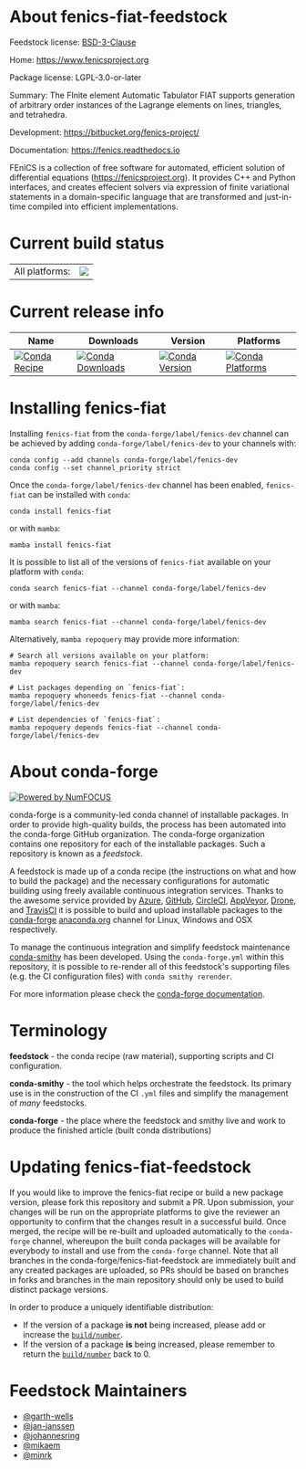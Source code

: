 About fenics-fiat-feedstock
===========================

Feedstock license: [BSD-3-Clause](https://github.com/conda-forge/fenics-fiat-feedstock/blob/main/LICENSE.txt)

Home: https://www.fenicsproject.org

Package license: LGPL-3.0-or-later

Summary: The FInite element Automatic Tabulator FIAT supports generation of arbitrary order instances of the Lagrange elements on lines, triangles, and tetrahedra.

Development: https://bitbucket.org/fenics-project/

Documentation: https://fenics.readthedocs.io

FEniCS is a collection of free software for automated, efficient solution of differential equations
(https://fenicsproject.org). It provides C++ and Python interfaces, and creates effecient solvers via
expression of finite variational statements in a domain-specific language that are transformed and
just-in-time compiled into efficient implementations.


Current build status
====================


<table><tr><td>All platforms:</td>
    <td>
      <a href="https://dev.azure.com/conda-forge/feedstock-builds/_build/latest?definitionId=20816&branchName=main">
        <img src="https://dev.azure.com/conda-forge/feedstock-builds/_apis/build/status/fenics-fiat-feedstock?branchName=main">
      </a>
    </td>
  </tr>
</table>

Current release info
====================

| Name | Downloads | Version | Platforms |
| --- | --- | --- | --- |
| [![Conda Recipe](https://img.shields.io/badge/recipe-fenics--fiat-green.svg)](https://anaconda.org/conda-forge/fenics-fiat) | [![Conda Downloads](https://img.shields.io/conda/dn/conda-forge/fenics-fiat.svg)](https://anaconda.org/conda-forge/fenics-fiat) | [![Conda Version](https://img.shields.io/conda/vn/conda-forge/fenics-fiat.svg)](https://anaconda.org/conda-forge/fenics-fiat) | [![Conda Platforms](https://img.shields.io/conda/pn/conda-forge/fenics-fiat.svg)](https://anaconda.org/conda-forge/fenics-fiat) |

Installing fenics-fiat
======================

Installing `fenics-fiat` from the `conda-forge/label/fenics-dev` channel can be achieved by adding `conda-forge/label/fenics-dev` to your channels with:

```
conda config --add channels conda-forge/label/fenics-dev
conda config --set channel_priority strict
```

Once the `conda-forge/label/fenics-dev` channel has been enabled, `fenics-fiat` can be installed with `conda`:

```
conda install fenics-fiat
```

or with `mamba`:

```
mamba install fenics-fiat
```

It is possible to list all of the versions of `fenics-fiat` available on your platform with `conda`:

```
conda search fenics-fiat --channel conda-forge/label/fenics-dev
```

or with `mamba`:

```
mamba search fenics-fiat --channel conda-forge/label/fenics-dev
```

Alternatively, `mamba repoquery` may provide more information:

```
# Search all versions available on your platform:
mamba repoquery search fenics-fiat --channel conda-forge/label/fenics-dev

# List packages depending on `fenics-fiat`:
mamba repoquery whoneeds fenics-fiat --channel conda-forge/label/fenics-dev

# List dependencies of `fenics-fiat`:
mamba repoquery depends fenics-fiat --channel conda-forge/label/fenics-dev
```


About conda-forge
=================

[![Powered by
NumFOCUS](https://img.shields.io/badge/powered%20by-NumFOCUS-orange.svg?style=flat&colorA=E1523D&colorB=007D8A)](https://numfocus.org)

conda-forge is a community-led conda channel of installable packages.
In order to provide high-quality builds, the process has been automated into the
conda-forge GitHub organization. The conda-forge organization contains one repository
for each of the installable packages. Such a repository is known as a *feedstock*.

A feedstock is made up of a conda recipe (the instructions on what and how to build
the package) and the necessary configurations for automatic building using freely
available continuous integration services. Thanks to the awesome service provided by
[Azure](https://azure.microsoft.com/en-us/services/devops/), [GitHub](https://github.com/),
[CircleCI](https://circleci.com/), [AppVeyor](https://www.appveyor.com/),
[Drone](https://cloud.drone.io/welcome), and [TravisCI](https://travis-ci.com/)
it is possible to build and upload installable packages to the
[conda-forge](https://anaconda.org/conda-forge) [anaconda.org](https://anaconda.org/)
channel for Linux, Windows and OSX respectively.

To manage the continuous integration and simplify feedstock maintenance
[conda-smithy](https://github.com/conda-forge/conda-smithy) has been developed.
Using the ``conda-forge.yml`` within this repository, it is possible to re-render all of
this feedstock's supporting files (e.g. the CI configuration files) with ``conda smithy rerender``.

For more information please check the [conda-forge documentation](https://conda-forge.org/docs/).

Terminology
===========

**feedstock** - the conda recipe (raw material), supporting scripts and CI configuration.

**conda-smithy** - the tool which helps orchestrate the feedstock.
                   Its primary use is in the construction of the CI ``.yml`` files
                   and simplify the management of *many* feedstocks.

**conda-forge** - the place where the feedstock and smithy live and work to
                  produce the finished article (built conda distributions)


Updating fenics-fiat-feedstock
==============================

If you would like to improve the fenics-fiat recipe or build a new
package version, please fork this repository and submit a PR. Upon submission,
your changes will be run on the appropriate platforms to give the reviewer an
opportunity to confirm that the changes result in a successful build. Once
merged, the recipe will be re-built and uploaded automatically to the
`conda-forge` channel, whereupon the built conda packages will be available for
everybody to install and use from the `conda-forge` channel.
Note that all branches in the conda-forge/fenics-fiat-feedstock are
immediately built and any created packages are uploaded, so PRs should be based
on branches in forks and branches in the main repository should only be used to
build distinct package versions.

In order to produce a uniquely identifiable distribution:
 * If the version of a package **is not** being increased, please add or increase
   the [``build/number``](https://docs.conda.io/projects/conda-build/en/latest/resources/define-metadata.html#build-number-and-string).
 * If the version of a package **is** being increased, please remember to return
   the [``build/number``](https://docs.conda.io/projects/conda-build/en/latest/resources/define-metadata.html#build-number-and-string)
   back to 0.

Feedstock Maintainers
=====================

* [@garth-wells](https://github.com/garth-wells/)
* [@jan-janssen](https://github.com/jan-janssen/)
* [@johannesring](https://github.com/johannesring/)
* [@mikaem](https://github.com/mikaem/)
* [@minrk](https://github.com/minrk/)

